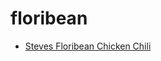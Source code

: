 # floribean

 * [Steves Floribean Chicken Chili](index/s/steves-floribean-chicken-chili-106780.json)
